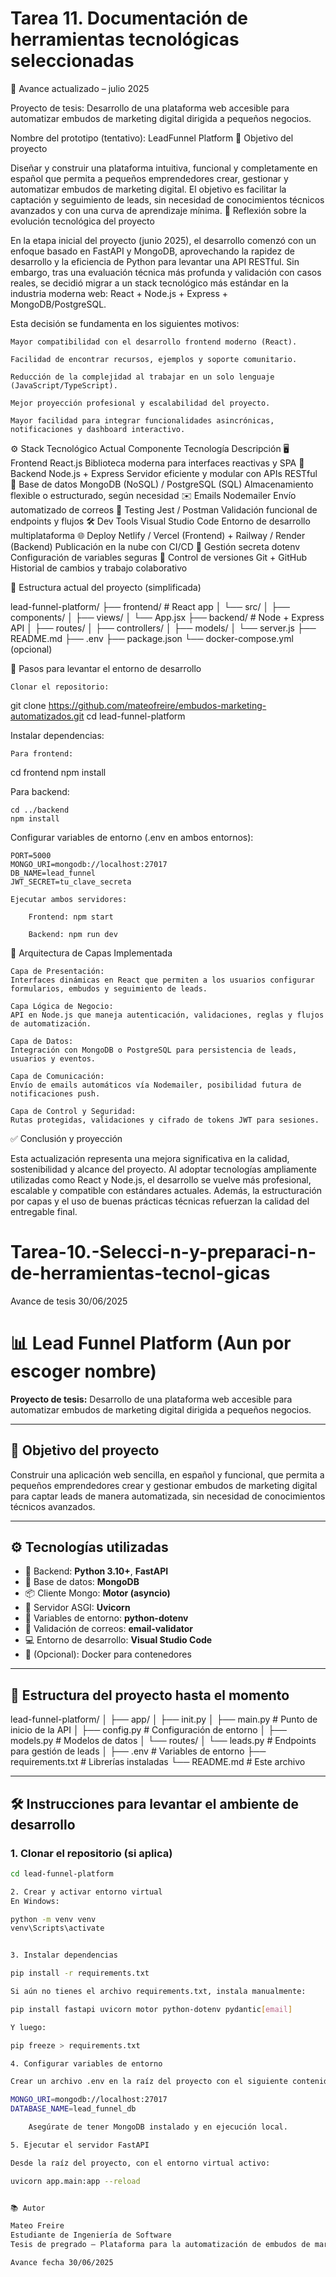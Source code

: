 # Tarea 11. Documentación de herramientas tecnológicas seleccionadas

📌 Avance actualizado – julio 2025

Proyecto de tesis:
Desarrollo de una plataforma web accesible para automatizar embudos de marketing digital dirigida a pequeños negocios.

Nombre del prototipo (tentativo):
LeadFunnel Platform
🎯 Objetivo del proyecto

Diseñar y construir una plataforma intuitiva, funcional y completamente en español que permita a pequeños emprendedores crear, gestionar y automatizar embudos de marketing digital. El objetivo es facilitar la captación y seguimiento de leads, sin necesidad de conocimientos técnicos avanzados y con una curva de aprendizaje mínima.
🧠 Reflexión sobre la evolución tecnológica del proyecto

En la etapa inicial del proyecto (junio 2025), el desarrollo comenzó con un enfoque basado en FastAPI y MongoDB, aprovechando la rapidez de desarrollo y la eficiencia de Python para levantar una API RESTful. Sin embargo, tras una evaluación técnica más profunda y validación con casos reales, se decidió migrar a un stack tecnológico más estándar en la industria moderna web: React + Node.js + Express + MongoDB/PostgreSQL.

Esta decisión se fundamenta en los siguientes motivos:

    Mayor compatibilidad con el desarrollo frontend moderno (React).

    Facilidad de encontrar recursos, ejemplos y soporte comunitario.

    Reducción de la complejidad al trabajar en un solo lenguaje (JavaScript/TypeScript).

    Mejor proyección profesional y escalabilidad del proyecto.

    Mayor facilidad para integrar funcionalidades asincrónicas, notificaciones y dashboard interactivo.
⚙️ Stack Tecnológico Actual
Componente	Tecnología	Descripción
🖥️ Frontend	React.js	Biblioteca moderna para interfaces reactivas y SPA
🔄 Backend	Node.js + Express	Servidor eficiente y modular con APIs RESTful
🧠 Base de datos	MongoDB (NoSQL) / PostgreSQL (SQL)	Almacenamiento flexible o estructurado, según necesidad
✉️ Emails	Nodemailer	Envío automatizado de correos
🧪 Testing	Jest / Postman	Validación funcional de endpoints y flujos
🛠️ Dev Tools	Visual Studio Code	Entorno de desarrollo multiplataforma
🌐 Deploy	Netlify / Vercel (Frontend) + Railway / Render (Backend)	Publicación en la nube con CI/CD
🔐 Gestión secreta	dotenv	Configuración de variables seguras
🐙 Control de versiones	Git + GitHub	Historial de cambios y trabajo colaborativo

📁 Estructura actual del proyecto (simplificada)

lead-funnel-platform/
├── frontend/           # React app
│   └── src/
│       ├── components/
│       ├── views/
│       └── App.jsx
├── backend/            # Node + Express API
│   ├── routes/
│   ├── controllers/
│   ├── models/
│   └── server.js
├── README.md
├── .env
├── package.json
└── docker-compose.yml (opcional)

🔧 Pasos para levantar el entorno de desarrollo

    Clonar el repositorio:

git clone https://github.com/mateofreire/embudos-marketing-automatizados.git
cd lead-funnel-platform

Instalar dependencias:

    Para frontend:

cd frontend
npm install

Para backend:

    cd ../backend
    npm install

Configurar variables de entorno (.env en ambos entornos):

    PORT=5000
    MONGO_URI=mongodb://localhost:27017
    DB_NAME=lead_funnel
    JWT_SECRET=tu_clave_secreta

    Ejecutar ambos servidores:

        Frontend: npm start

        Backend: npm run dev

🧱 Arquitectura de Capas Implementada

    Capa de Presentación:
    Interfaces dinámicas en React que permiten a los usuarios configurar formularios, embudos y seguimiento de leads.

    Capa Lógica de Negocio:
    API en Node.js que maneja autenticación, validaciones, reglas y flujos de automatización.

    Capa de Datos:
    Integración con MongoDB o PostgreSQL para persistencia de leads, usuarios y eventos.

    Capa de Comunicación:
    Envío de emails automáticos vía Nodemailer, posibilidad futura de notificaciones push.

    Capa de Control y Seguridad:
    Rutas protegidas, validaciones y cifrado de tokens JWT para sesiones.

✅ Conclusión y proyección

Esta actualización representa una mejora significativa en la calidad, sostenibilidad y alcance del proyecto. Al adoptar tecnologías ampliamente utilizadas como React y Node.js, el desarrollo se vuelve más profesional, escalable y compatible con estándares actuales. Además, la estructuración por capas y el uso de buenas prácticas técnicas refuerzan la calidad del entregable final.



# Tarea-10.-Selecci-n-y-preparaci-n-de-herramientas-tecnol-gicas
Avance de tesis 30/06/2025
# 📊 Lead Funnel Platform (Aun por escoger nombre)

**Proyecto de tesis:** Desarrollo de una plataforma web accesible para automatizar embudos de marketing digital dirigida a pequeños negocios.

---

## 🚀 Objetivo del proyecto

Construir una aplicación web sencilla, en español y funcional, que permita a pequeños emprendedores crear y gestionar embudos de marketing digital para captar leads de manera automatizada, sin necesidad de conocimientos técnicos avanzados.

---

## ⚙️ Tecnologías utilizadas

- 🐍 Backend: **Python 3.10+**, **FastAPI**
- 🧠 Base de datos: **MongoDB**
- 📦 Cliente Mongo: **Motor (asyncio)**
- 📡 Servidor ASGI: **Uvicorn**
- 🔐 Variables de entorno: **python-dotenv**
- 📧 Validación de correos: **email-validator**
- 💻 Entorno de desarrollo: **Visual Studio Code**
- 🐳 (Opcional): Docker para contenedores

---

## 🧩 Estructura del proyecto hasta el momento 

lead-funnel-platform/
│
├── app/
│ ├── init.py
│ ├── main.py # Punto de inicio de la API
│ ├── config.py # Configuración de entorno
│ ├── models.py # Modelos de datos
│ └── routes/
│ └── leads.py # Endpoints para gestión de leads
│
├── .env # Variables de entorno
├── requirements.txt # Librerías instaladas
└── README.md # Este archivo


---

## 🛠️ Instrucciones para levantar el ambiente de desarrollo

### 1. Clonar el repositorio (si aplica)

```bash
cd lead-funnel-platform

2. Crear y activar entorno virtual
En Windows:

python -m venv venv
venv\Scripts\activate


3. Instalar dependencias

pip install -r requirements.txt

Si aún no tienes el archivo requirements.txt, instala manualmente:

pip install fastapi uvicorn motor python-dotenv pydantic[email]

Y luego:

pip freeze > requirements.txt

4. Configurar variables de entorno

Crear un archivo .env en la raíz del proyecto con el siguiente contenido:

MONGO_URI=mongodb://localhost:27017
DATABASE_NAME=lead_funnel_db

    Asegúrate de tener MongoDB instalado y en ejecución local.

5. Ejecutar el servidor FastAPI

Desde la raíz del proyecto, con el entorno virtual activo:

uvicorn app.main:app --reload


📚 Autor

Mateo Freire
Estudiante de Ingeniería de Software
Tesis de pregrado – Plataforma para la automatización de embudos de marketing digital.

Avance fecha 30/06/2025
